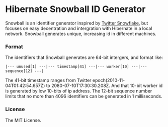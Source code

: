 Hibernate Snowball ID Generator
===
Snowball is an identifier generator inspired by [Twitter Snowflake](https://github.com/twitter/snowflake/), but focuses on easy decentration and intergration with Hibernate in a local network. Snowball generates unique, increasing id in different machines.

### Format
The identifiers that Snowball generates are 64-bit intergers, and format like:
```
|--- unused[1] ---|--- timestamp[41] ---|--- worker[10] ---|--- sequence[12] ---|
```
The 41-bit timestamp ranges from Twitter epoch(2010-11-04T01:42:54.657Z) to 2080-07-10T17:30:30.208Z. And that 10-bit worker id is generated by low 10-bits of ip address. The 12-bit sequence number limits that no more than 4096 identifiers can be generated in 1 milliseconds.

### License
The MIT License.
